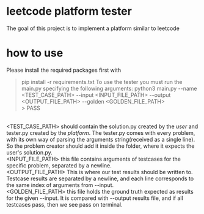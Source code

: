 # leetcode platform tester
The goal of this project is to implement a platform similar to leetcode

# how to use
Please install the required packages first with
> pip install -r requirements.txt
To use the tester you must run the main.py specifying the following arguments:
> python3 main.py --name <TEST_CASE_PATH> --input <INPUT_FILE_PATH> --output <OUTPUT_FILE_PATH> --golden <GOLDEN_FILE_PATH>
<br />> PASS

<br /><TEST_CASE_PATH> should contain the solution.py created by the *user* and tester.py created by the *platform*.
The tester.py comes with every problem, with its own way of parsing the arguments string(received as a single line). So the problem creator should add it inside the folder, where it expects the user's solution.py.
<br /><INPUT_FILE_PATH> this file contains arguments of testcases for the specific problem, separated by a newline.
<br /><OUTPUT_FILE_PATH> This is where our test results should be written to. Testcase results are separated by a newline, and each line corresponds to the same index of arguments from --input.
<br /><GOLDEN_FILE_PATH> this file holds the ground truth expected as results for the given --input. It is compared with --output results file, and if all testcases pass, then we see pass on terminal.
